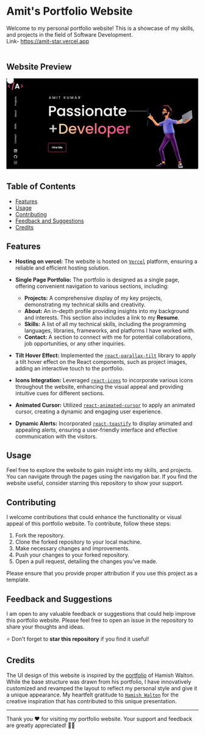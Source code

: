 # Amit's Portfolio Website

Welcome to my personal portfolio website! This is a showcase of my skills, and projects in the field of Software Development. <br/>
Link- https://amit-star.vercel.app
<br/> <br/>
## Website Preview
![image](https://github.com/Amitkumar9027/Personal-Portfolio/blob/main/src/images/MainReadme.png)


## Table of Contents

- [Features](#features)
- [Usage](#usage)
- [Contributing](#contributing)
- [Feedback and Suggestions](#feedback-and-suggestions)
- [Credits](#credits)

## Features

- **Hosting on vercel:** The website is hosted on [`Vercel`](https://www.vercel.com) platform, ensuring a reliable and efficient hosting solution.

- **Single Page Portfolio:** The portfolio is designed as a single page, offering convenient navigation to various sections, including:
    - **Projects:** A comprehensive display of my key projects, demonstrating my technical skills and creativity.
    - **About:** An in-depth profile providing insights into my background and interests. This section also includes a link to my **Resume**.
    - **Skills:** A list of all my technical skills, including the programming languages, libraries, frameworks, and platforms I have worked with.
    - **Contact:** A section to connect with me for potential collaborations, job opportunities, or any other inquiries.

- **Tilt Hover Effect:** Implemented the [`react-parallax-tilt`](https://www.npmjs.com/package/react-parallax-tilt) library to apply a tilt hover effect on the React components, such as project images, adding an interactive touch to the portfolio.

- **Icons Integration:** Leveraged [`react-icons`](https://react-icons.github.io/react-icons/) to incorporate various icons throughout the website, enhancing the visual appeal and providing intuitive cues for different sections.

- **Animated Cursor:** Utilized [`react-animated-cursor`](https://www.npmjs.com/package/react-animated-cursor) to apply an animated cursor, creating a dynamic and engaging user experience.

- **Dynamic Alerts:** Incorporated [`react-toastify`](https://www.npmjs.com/package/react-toastify) to display animated and appealing alerts, ensuring a user-friendly interface and effective communication with the visitors.

## Usage

Feel free to explore the website to gain insight into my skills, and projects. You can navigate through the pages using the navigation bar. If you find the website useful, consider starring this repository to show your support.

## Contributing

I welcome contributions that could enhance the functionality or visual appeal of this portfolio website. To contribute, follow these steps:

1. Fork the repository.
2. Clone the forked repository to your local machine.
3. Make necessary changes and improvements.
4. Push your changes to your forked repository.
5. Open a pull request, detailing the changes you've made.

 Please ensure that you provide proper attribution if you use this project as a template.

## Feedback and Suggestions

I am open to any valuable feedback or suggestions that could help improve this portfolio website. Please feel free to open an issue in the repository to share your thoughts and ideas.

⭐ Don't forget to **star this repository** if you find it useful!

## Credits

The UI design of this website is inspired by the [portfolio](https://hamishw.com/) of Hamish Walton. While the base structure was drawn from his portfolio, I have innovatively customized and revamped the layout to reflect my personal style and give it a unique appearance. My heartfelt gratitude to [`Hamish Walton`](https://github.com/HamishMW) for the creative inspiration that has contributed to this unique presentation.


---

Thank you ❤️ for visiting my portfolio website. Your support and feedback are greatly appreciated! 🙌🏻
